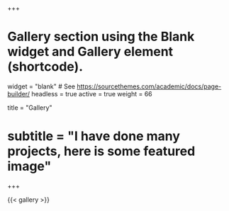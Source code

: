 +++
# Gallery section using the Blank widget and Gallery element (shortcode).
widget = "blank"  # See https://sourcethemes.com/academic/docs/page-builder/
headless = true 
active = true
weight = 66

title = "Gallery"
# subtitle = "I have done many projects, here is some featured image"
+++

{{< gallery >}}